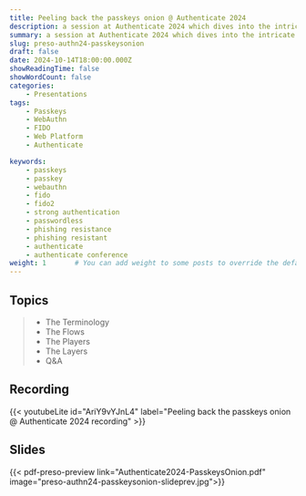 ```yaml
---
title: Peeling back the passkeys onion @ Authenticate 2024
description: a session at Authenticate 2024 which dives into the intricate relationships between websites, browsers, apps, operating systems, passkey providers, and security keys, and each party's role and impact on user experience and functionality.
summary: a session at Authenticate 2024 which dives into the intricate relationships between websites, browsers, apps, operating systems, passkey providers, and security keys, and each party's role and impact on user experience and functionality.
slug: preso-authn24-passkeysonion
draft: false
date: 2024-10-14T18:00:00.000Z
showReadingTime: false
showWordCount: false
categories:
    - Presentations
tags:
    - Passkeys
    - WebAuthn
    - FIDO
    - Web Platform
    - Authenticate

keywords: 
    - passkeys
    - passkey
    - webauthn
    - fido
    - fido2
    - strong authentication
    - passwordless
    - phishing resistance
    - phishing resistant
    - authenticate
    - authenticate conference
weight: 1       # You can add weight to some posts to override the default sorting (date descending)
---
```


## Topics

> - The Terminology
> - The Flows
> - The Players
> - The Layers
> - Q&A

## Recording

{{< youtubeLite id="AriY9vYJnL4" label="Peeling back the passkeys onion @ Authenticate 2024 recording" >}}

## Slides

{{< pdf-preso-preview link="Authenticate2024-PasskeysOnion.pdf" image="preso-authn24-passkeysonion-slideprev.jpg">}}
